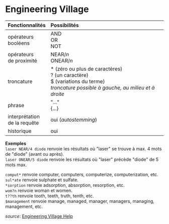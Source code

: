 # Engineering Village

| Fonctionnalités | Possibilités |
| :-------- | :---- |
| opérateurs<br/>booléens | AND<br/>OR<br/>NOT |
| opérateurs<br/>de proximité | NEAR/*n*<br/>ONEAR/*n*  |
| troncature | \* (zéro ou plus de caractères)<br/>? (un caractère)<br/>$ (variations du terme)<br/>*troncature possible à gauche, au milieu et à droite* |
| phrase | "..."<br/>{...} |
| interprétation<br/>de la requête | oui (*autostemming*) |
| historique | oui |

**Exemples**   
`laser NEAR/4 diode` renvoie les résultats où "laser" se trouve à max. 4 mots de "diode" (avant ou après).   
`laser ONEAR/5 diode` renvoie les résultats où "laser" précède "diode" de 5 mots max.   

`comput*` renvoie computer, computers, computerize, computerization, etc.   
`sul*ate` renvoie sulphate et sulfate.   
`*sorption` renvoie adsorption, absorption, resorption, etc.   
`wom?n` renvoie woman et women.   
`t??th` renvoie tooth, teeth, truth, tenth, etc.   
`$management` renvoie manage, managed, manager, managers, managing, management, etc.   

*source*: [Engineering Village Help](http://help.engineeringvillage.com)